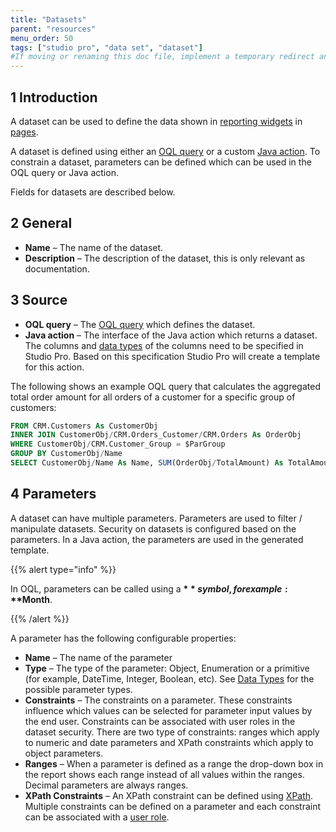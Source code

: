 ```yaml
---
title: "Datasets"
parent: "resources"
menu_order: 50
tags: ["studio pro", "data set", "dataset"]
#If moving or renaming this doc file, implement a temporary redirect and let the respective team know they should update the URL in the product. See Mapping to Products for more details.
---
```


## 1 Introduction

A dataset can be used to define the data shown in [reporting widgets](report-widgets) in [pages](pages).

A dataset is defined using either an [OQL query](oql) or a custom [Java action](java-actions). To constrain a dataset, parameters can be defined which can be used in the OQL query or Java action.

Fields for datasets are described below.

## 2 General

* **Name** – The name of the dataset.
* **Description** – The description of the dataset, this is only relevant as documentation.

## 3 Source

* **OQL query** – The [OQL query](oql) which defines the dataset.
*  **Java action** – The interface of the Java action which returns a dataset. The columns and [data types](data-types) of the columns need to be specified in Studio Pro. Based on this specification Studio Pro will create a template for this action.

The following shows an example OQL query that calculates the aggregated total order amount for all orders of a customer for a specific group of customers:

```sql
FROM CRM.Customers As CustomerObj
INNER JOIN CustomerObj/CRM.Orders_Customer/CRM.Orders As OrderObj
WHERE CustomerObj/CRM.Customer_Group = $ParGroup
GROUP BY CustomerObj/Name
SELECT CustomerObj/Name As Name, SUM(OrderObj/TotalAmount) As TotalAmount
```

## 4 Parameters

A dataset can have multiple parameters. Parameters are used to filter / manipulate datasets. Security on datasets is configured based on the parameters. In a Java action, the parameters are used in the generated template.

{{% alert type="info" %}}

In OQL, parameters can be called using a **$** symbol, for example: **$Month**.

{{% /alert %}}

A parameter has the following configurable properties:

* **Name** – The name of the parameter
* **Type** – The type of the parameter: Object, Enumeration or a primitive (for example, DateTime, Integer, Boolean, etc). See [Data Types](data-types) for the possible parameter types.
* **Constraints** – The constraints on a parameter. These constraints influence which values can be selected for parameter input values by the end user. Constraints can be associated with user roles in the dataset security. There are two type of constraints: ranges which apply to numeric and date parameters and XPath constraints which apply to object parameters.
* **Ranges** – When a parameter is defined as a range the drop-down box in the report shows each range instead of all values within the ranges. Decimal parameters are always ranges.
* **XPath Constraints** – An XPath constraint can be defined using [XPath](xpath). Multiple constraints can be defined on a parameter and each constraint can be associated with a [user role](user-roles).
